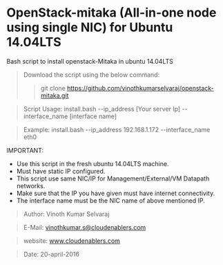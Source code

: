 # OpenStack-mitaka (All-in-one node using single NIC) for Ubuntu 14.04LTS
Bash script to install openstack-Mitaka in ubuntu 14.04LTS

>Download the script using the below command:
>>git clone https://github.com/vinothkumarselvaraj/openstack-mitaka.git

>Script Usage: install.bash --ip_address [Your server Ip] --interface_name [interface name]

>Example: install.bash --ip_address 192.168.1.172 --interface_name eth0

IMPORTANT:
  - Use this script in the fresh ubuntu 14.04LTS machine.
  - Must have static IP configured.
  - This script use same NIC/IP for Management/External/VM Datapath networks.
  - Make sure that the IP you have given must have internet connectivity.
  - The interface name must be the NIC name of above mentioned IP.

> Author: Vinoth Kumar Selvaraj

> E-Mail: vinothkumar.s@cloudenablers.com

> website: www.cloudenablers.com

> Date: 20-april-2016
